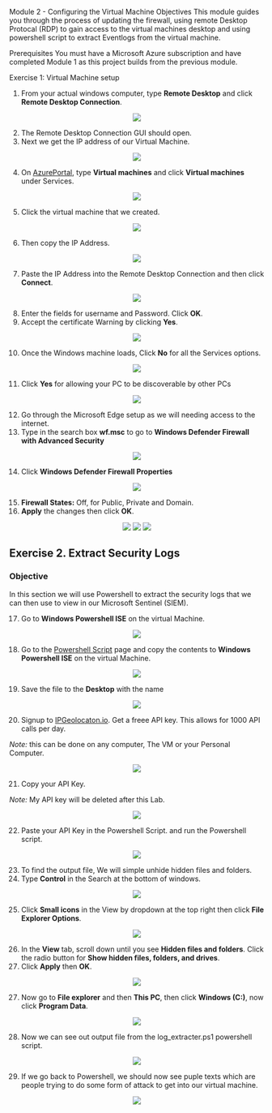 Module 2 - Configuring the Virtual Machine
Objectives
This module guides you through the process of updating the firewall, using remote Desktop Protocal (RDP) to gain access to the virtual machines desktop and using powershell script to extract Eventlogs from the virtual machine.

Prerequisites You must have a Microsoft Azure subscription and have completed Module 1 as this project builds from the previous module.

Exercise 1: Virtual Machine setup

1. From your actual windows computer, type <strong>Remote Desktop</strong> and click <strong>Remote Desktop Connection</strong>. 

<p align="center">
  <img src="https://i.imgur.com/rBfuiDZ.png"/>
</p>

2. The Remote Desktop Connection GUI should open.
3. Next we get the IP address of our Virtual Machine.
<p align="center">
  <img src="https://i.imgur.com/BRInebb.png"/>
</p>

4. On <a href="https://portal.azure.com/">AzurePortal</a>, type <strong>Virtual machines</strong> and click <strong>Virtual machines</strong> under Services.

<p align="center">
  <img src="https://i.imgur.com/5NKk5JR.png"/>
</p>

5. Click the virtual machine that we created.

<p align="center">
  <img src="https://i.imgur.com/Did7vIb.png"/>
</p>

6. Then copy the IP Address.

<p align="center">
  <img src="https://i.imgur.com/GDcDvnl.png"/>
</p>

7. Paste the IP Address into the Remote Desktop Connection and then click <strong>Connect</strong>.

<p align="center">
  <img src="https://i.imgur.com/4PAVoVT.png"/>
</p>

8. Enter the fields for username and Password. Click <strong>OK</strong>.
9. Accept the certificate Warning by clicking <strong>Yes</strong>.

<p align="center">
  <img src="https://i.imgur.com/zi6PXrL.png"/>
</p>

10. Once the Windows machine loads, Click <strong>No</strong> for all the Services options.

<p align="center">
  <img src="https://i.imgur.com/wUZosm0.png"/>
</p>


11. Click <strong>Yes</strong> for allowing your PC to be discoverable by other PCs

<p align="center">
  <img src="https://i.imgur.com/sK3c3Qy.png"/>
</p>

12. Go through the Microsoft Edge setup as we will needing access to the internet.
13. Type in the search box <strong>wf.msc</strong> to go to <strong>Windows Defender Firewall with Advanced Security</strong>

<p align="center">
  <img src="blob:https://imgur.com/3ac2284a-52cb-44c4-8ce5-2fe9fcc76f3d"/>
</p>

14. Click <strong>Windows Defender Firewall Properties</strong>

<p align="center">
  <img src="https://i.imgur.com/4TGmpZy.png"/>
</p>

15. <strong>Firewall States:</strong> Off, for Public, Private and Domain.
16. <strong>Apply</strong> the changes then click <strong>OK</strong>.

<p align="center">
  <img src="https://i.imgur.com/O44N88u.png"/>
  <img src="https://i.imgur.com/JSacsny.png"/>
  <img src="https://i.imgur.com/uSM9amD.png"/>
</p>


## Exercise 2. Extract Security Logs

### Objective

In this section we will use Powershell to extract the security logs that we can then use to view in our Microsoft Sentinel (SIEM).

17. Go to <strong>Windows Powershell ISE</strong> on the virtual Machine.

<p align="center">
  <img src="https://i.imgur.com/istljmg.png"/>
</p>

18. Go to the <a href="https://github.com/TechGiovanni/Microsoft-Azure-Sentinel-Security-Lab/blob/main/Custom_Security_Log_Exporter.ps1">Powershell Script</a> page and copy the contents to <strong>Windows Powershell ISE</strong> on the virtual Machine. 

<p align="center">
  <img src="https://i.imgur.com/rOHkrDu.png"/>
</p>

19. Save the file to the <strong>Desktop</strong> with the name <strong></strong>

<p align="center">
  <img src="https://i.imgur.com/zCxP7qd.png"/>
</p>

20. Signup to <a href="https://app.ipgeolocation.io/login">IPGeolocaton.io</a>. Get a freee API key. This allows for 1000 API calls per day.

*Note:* this can be done on any computer, The VM or your Personal Computer.

<p align="center">
  <img src="https://i.imgur.com/DOOPP0I.png"/>
</p>

21. Copy your API Key.
     
*Note:* My API key will be deleted after this Lab.

<p align="center">
  <img src="https://i.imgur.com/pwHPmZT.png"/>
</p>

22. Paste your API Key in the Powershell Script. and run the Powershell script.

<p align="center">
  <img src="https://i.imgur.com/Lpzz8iW.png"/>
</p>

23. To find the output file, We will simple unhide hidden files and folders.
24. Type <strong>Control</strong> in the Search at the bottom of windows.

<p align="center">
  <img src="https://i.imgur.com/exD4ORb.png"/>
</p>

25. Click <strong>Small icons</strong> in the View by dropdown at the top right then click <strong>File Explorer Options</strong>.

<p align="center">
  <img src="https://i.imgur.com/EWHcnDe.png"/>
</p>

26. In the <strong>View</strong> tab, scroll down until you see <strong>Hidden files and folders</strong>. Click the radio button for <strong>Show hidden files, folders, and drives</strong>.
27. Click <strong>Apply</strong> then <strong>OK</strong>.

<p align="center">
  <img src="https://i.imgur.com/LnRxZEq.png"/>
</p>

27. Now go to <strong>File explorer</strong> and then <strong>This PC</strong>, then click <strong>Windows (C:)</strong>, now click <strong>Program Data</strong>.

<p align="center">
  <img src="https://i.imgur.com/mqrAtXG.png"/>
</p>

28. Now we can see out output file from the log_extracter.ps1 powershell script.

<p align="center">
  <img src="https://i.imgur.com/TZIlXMo.png"/>
</p>

29. If we go back to Powershell, we should now see puple texts which are people trying to do some form of attack to get into our virtual machine.

<p align="center">
  <img src="https://i.imgur.com/Yz3YtHC.png"/>
</p>




